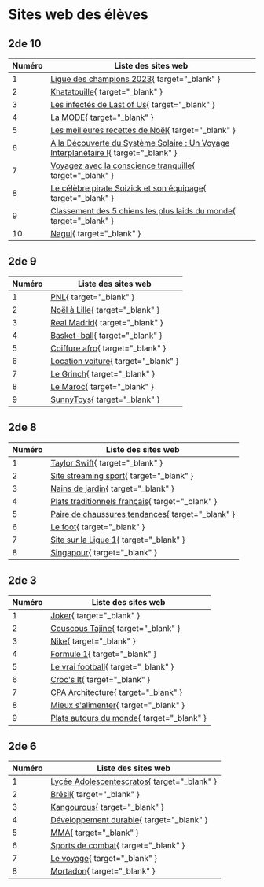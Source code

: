 # Sites web des élèves

## 2de 10

| Numéro | Liste des sites web                             |
| ------ | ----------------------------------------------- |
|    1   | [Ligue des champions 2023](sites_eleves/2de10/tirage_ldc/siteldc.html){ target="_blank" } |
|    2   | [Khatatouille](sites_eleves/2de10/khatatouille/index.html){ target="_blank" } |
|    3   | [Les infectés de Last of Us](sites_eleves/2de10/last_of_us/index.html){ target="_blank" } |
|    4   | [La MODE](sites_eleves/2de10/la_mode/index.html){ target="_blank" } |
|    5   | [Les meilleures recettes de Noël](sites_eleves/2de10/recettes_noel/index.html){ target="_blank" } |
|    6   | [À la Découverte du Système Solaire : Un Voyage Interplanétaire !](sites_eleves/2de10/espace/index.html){ target="_blank" } |
|    7   | [Voyagez avec la conscience tranquille](sites_eleves/2de10/voyagezlaconsciencetranquille/index.html){ target="_blank" } |
|    8   | [Le célèbre pirate Soizick et son équipage](sites_eleves/2de10/soizick/index.html){ target="_blank" } |
|    9   | [Classement des 5 chiens les plus laids du monde](sites_eleves/2de10/chiens_laids/index.html){ target="_blank" } |
|   10   | [Nagui](sites_eleves/2de10/Nagui/index.html){ target="_blank" } |

## 2de 9

| Numéro | Liste des sites web                             |
| ------ | ----------------------------------------------- |
|    1   | [PNL](sites_eleves/2de9/PNL/index.html){ target="_blank" } |
|    2   | [Noël à Lille](sites_eleves/2de9/noel_a_lille/index.html){ target="_blank" } |
|    3   | [Real Madrid](sites_eleves/2de9/real_madrid/index.html){ target="_blank" } |
|    4   | [Basket-ball](sites_eleves/2de9/Basket-ball/index.html){ target="_blank" } |
|    5   | [Coiffure afro](sites_eleves/2de9/coiffure_afro/index.html){ target="_blank" } |
|    6   | [Location voiture](sites_eleves/2de9/location_voitures/index.html){ target="_blank" }
|    7   | [Le Grinch](sites_eleves/2de9/Grinch/index.html){ target="_blank" } |
|    8   | [Le Maroc](sites_eleves/2de9/Maroc/index.html){ target="_blank" } |
|    9   | [SunnyToys](sites_eleves/2de9/SunnyToys/index.html){ target="_blank" }

## 2de 8

| Numéro | Liste des sites web                             |
| ------ | ----------------------------------------------- |
|    1   | [Taylor Swift](sites_eleves/2de8/taylor_swift/index.html){ target="_blank" } |
|    2   | [Site streaming sport](sites_eleves/2de8/site_streaming_sport/Index.HTML){ target="_blank" } |
|    3   | [Nains de jardin](sites_eleves/2de8/nains_de_jardin/index.html){ target="_blank" } |
|    4   | [Plats traditionnels français](sites_eleves/2de8/plats_traditionnels_francais/index.html){ target="_blank" } |
|    5   | [Paire de chaussures tendances](sites_eleves/2de8/paires_chaussures_tendances/index.html){ target="_blank" } |
|    6   | [Le foot](sites_eleves/2de8/le_foot/index.html){ target="_blank" } |
|    7   | [Site sur la Ligue 1](sites_eleves/2de8/ligue1/Mon%20site1.html){ target="_blank" } |
|    8   | [Singapour](sites_eleves/2de8/Singapour/Accueil.html){ target="_blank" } |

## 2de 3

| Numéro | Liste des sites web                             |
| ------ | ----------------------------------------------- |
|    1   | [Joker](sites_eleves/2de3/joker/index.html){ target="_blank" } |
|    2   | [Couscous Tajine](sites_eleves/2de3/couscous_tajine/index.html){ target="_blank" } |
|    3   | [Nike](sites_eleves/2de3/Nike/Nike.html){ target="_blank" } |
|    4   | [Formule 1](sites_eleves/2de3/formule1/Page%20de%20base.html){ target="_blank" } |
|    5   | [Le vrai football](sites_eleves/2de3/vrai_football/index.html){ target="_blank" } |
|    6   | [Croc's It](sites_eleves/2de3/Crocs_It/index.html){ target="_blank" } |
|    7   | [CPA Architecture](sites_eleves/2de3/CPA_architecture/index.html){ target="_blank" } |
|    8   | [Mieux s'alimenter](sites_eleves/2de3/mieux_salimenter/index.html){ target="_blank" } |
|    9   | [Plats autours du monde](sites_eleves/2de3/plats_monde/index.html){ target="_blank" } |

## 2de 6

| Numéro | Liste des sites web                             |
| ------ | ----------------------------------------------- |
|    1   | [Lycée Adolescentescratos](sites_eleves/2de6/Lycee_Adolescentescratos/index.html){ target="_blank" } |
|    2   | [Brésil](sites_eleves/2de6/Bresil/index(3).html){ target="_blank" } |
|    3   | [Kangourous](sites_eleves/2de6/Kangourous/index.html){ target="_blank" } |
|    4   | [Développement durable](sites_eleves/2de6/developpement_durable/index.html){ target="_blank" } |
|    5   | [MMA](sites_eleves/2de6/MMA/index.html){ target="_blank" } |
|    6   | [Sports de combat](sites_eleves/2de6/Sports_combat/index.html){ target="_blank" } |
|    7   | [Le voyage](sites_eleves/2de6/Le_voyage/index.html){ target="_blank" } |
|    8   | [Mortadon](sites_eleves/2de6/mortadon/index.html){ target="_blank" } |